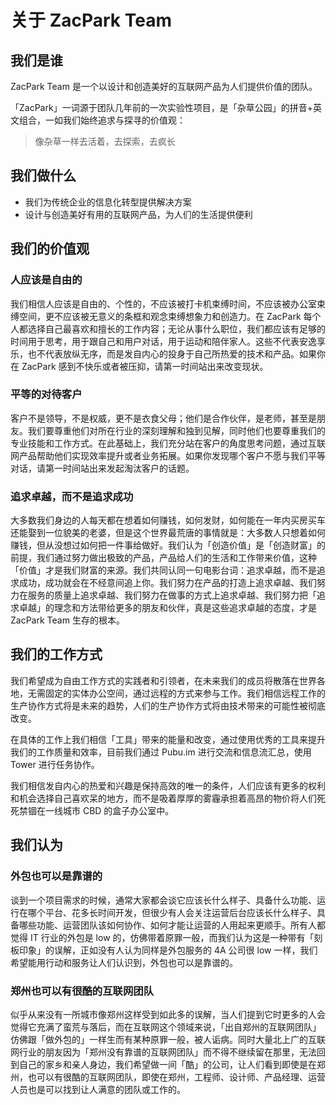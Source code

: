 # 关于 ZacPark Team

## 我们是谁

ZacPark Team 是一个以设计和创造美好的互联网产品为人们提供价值的团队。

「ZacPark」一词源于团队几年前的一次实验性项目，是「杂草公园」的拼音+英文组合，一如我们始终追求与探寻的价值观：

> 像杂草一样去活着，去探索，去疯长

## 我们做什么

- 我们为传统企业的信息化转型提供解决方案
- 设计与创造美好有用的互联网产品，为人们的生活提供便利

## 我们的价值观

### 人应该是自由的

我们相信人应该是自由的、个性的，不应该被打卡机束缚时间，不应该被办公室束缚空间，更不应该被无意义的条框和观念束缚想象力和创造力。在 ZacPark 每个人都选择自己最喜欢和擅长的工作内容；无论从事什么职位，我们都应该有足够的时间用于思考，用于跟自己和用户对话，用于运动和陪伴家人。这些不代表安逸享乐，也不代表放纵无序，而是发自内心的投身于自己所热爱的技术和产品。如果你在 ZacPark 感到不快乐或者被压抑，请第一时间站出来改变现状。

### 平等的对待客户

客户不是领导，不是权威，更不是衣食父母；他们是合作伙伴，是老师，甚至是朋友。我们要尊重他们对所在行业的深刻理解和独到见解，同时他们也要尊重我们的专业技能和工作方式。在此基础上，我们充分站在客户的角度思考问题，通过互联网产品帮助他们实现效率提升或者业务拓展。如果你发现哪个客户不愿与我们平等对话，请第一时间站出来发起淘汰客户的话题。

### 追求卓越，而不是追求成功

大多数我们身边的人每天都在想着如何赚钱，如何发财，如何能在一年内买房买车还能娶到一位貌美的老婆，但是这个世界最荒唐的事情就是：大多数人只想着如何赚钱，但从没想过如何把一件事给做好。我们认为「创造价值」是「创造财富」的前提，我们通过努力做出极致的产品，产品给人们的生活和工作带来价值，这种「价值」才是我们财富的来源。我们共同认同一句电影台词：追求卓越，而不是追求成功，成功就会在不经意间追上你。我们努力在产品的打造上追求卓越、我们努力在服务的质量上追求卓越、我们努力在做事的方式上追求卓越、我们努力把「追求卓越」的理念和方法带给更多的朋友和伙伴，真是这些追求卓越的态度，才是 ZacPark Team 生存的根本。

## 我们的工作方式

我们希望成为自由工作方式的实践者和引领者，在未来我们的成员将散落在世界各地，无需固定的实体办公空间，通过远程的方式来参与工作。我们相信远程工作的生产协作方式将是未来的趋势，人们的生产协作方式将由技术带来的可能性被彻底改变。

在具体的工作上我们相信「工具」带来的能量和改变，通过使用优秀的工具来提升我们的工作质量和效率，目前我们通过 Pubu.im 进行交流和信息流汇总，使用 Tower 进行任务协作。

我们相信发自内心的热爱和兴趣是保持高效的唯一的条件，人们应该有更多的权利和机会选择自己喜欢呆的地方，而不是吸着厚厚的雾霾承担着高昂的物价将人们死死禁锢在一线城市 CBD 的盒子办公室中。

## 我们认为

### 外包也可以是靠谱的

谈到一个项目需求的时候，通常大家都会谈它应该长什么样子、具备什么功能、运行在哪个平台、花多长时间开发，但很少有人会关注运营后台应该长什么样子、具备哪些功能、运营团队该如何协作、如何才能让运营的人用起来更顺手。所有人都觉得 IT 行业的外包是 low 的，仿佛带着原罪一般，而我们认为这是一种带有「刻板印象」的误解，正如没有人认为同样是外包服务的 4A 公司很 low 一样，我们希望能用行动和服务让人们认识到，外包也可以是靠谱的。

### 郑州也可以有很酷的互联网团队

似乎从来没有一所城市像郑州这样受到如此多的误解，当人们提到它时更多的人会觉得它充满了蛮荒与落后，而在互联网这个领域来说，「出自郑州的互联网团队」仿佛跟「做外包的」一样生而有某种原罪一般，被人诟病。同时大量北上广的互联网行业的朋友因为「郑州没有靠谱的互联网团队」而不得不继续留在那里，无法回到自己的家乡和亲人身边，我们希望做一间「酷」的公司，让人们看到即使是在郑州，也可以有很酷的互联网团队，即使在郑州，工程师、设计师、产品经理、运营人员也是可以找到让人满意的团队或工作的。